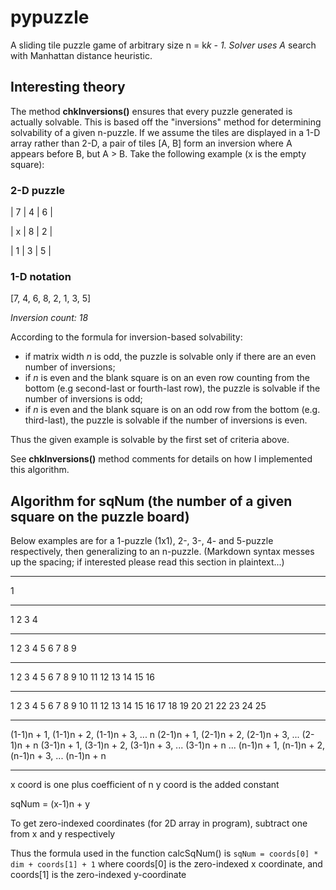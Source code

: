 # pypuzzle
A sliding tile puzzle game of arbitrary size n = k*k - 1.
Solver uses A* search with Manhattan distance heuristic.

## Interesting theory
The method **chkInversions()** ensures that every puzzle generated is actually solvable. This is based off the "inversions" method for determining solvability of a given n-puzzle. If we assume the tiles are displayed in a 1-D array rather than 2-D, a pair of tiles [A, B] form an inversion where A appears before B, but A > B. Take the following example (x is the empty square):
### 2-D puzzle
|  7  |  4  |  6  |

|  x  |  8  |  2  |

|  1  |  3  |  5  |

### 1-D notation
[7, 4, 6, 8, 2, 1, 3, 5]

*Inversion count: 18*


According to the formula for inversion-based solvability:
* if matrix width *n* is odd, the puzzle is solvable only if there are an even number of inversions;
* if *n* is even and the blank square is on an even row counting from the bottom (e.g second-last or fourth-last row), the puzzle is solvable if the number of inversions is odd;
* if *n* is even and the blank square is on an odd row from the bottom (e.g. third-last), the puzzle is solvable if the number of inversions is even.

Thus the given example is solvable by the first set of criteria above.


See **chkInversions()** method comments for details on how I implemented this algorithm. 

## Algorithm for sqNum (the number of a given square on the puzzle board)

Below examples are for a 1-puzzle (1x1), 2-, 3-, 4- and 5-puzzle respectively, then generalizing to an n-puzzle. (Markdown syntax messes up the spacing; if interested please read this section in plaintext...)

____
1
____
1 2
3 4
____
1 2 3
4 5 6
7 8 9
____
1   2  3  4
5   6  7  8
9  10 11 12
13 14 15 16
____
1   2  3  4  5
6   7  8  9 10
11 12 13 14 15
16 17 18 19 20
21 22 23 24 25
____
(1-1)n + 1, (1-1)n + 2, (1-1)n + 3, ... n
(2-1)n + 1, (2-1)n + 2, (2-1)n + 3, ... (2-1)n + n
(3-1)n + 1, (3-1)n + 2, (3-1)n + 3, ... (3-1)n + n
...
(n-1)n + 1, (n-1)n + 2, (n-1)n + 3, ... (n-1)n + n
____

x coord is one plus coefficient of n
y coord is the added constant

sqNum = (x-1)n + y

To get zero-indexed coordinates (for 2D array in program), subtract one from x and y respectively

Thus the formula used in the function calcSqNum() is `sqNum = coords[0] * dim + coords[1] + 1` where coords[0] is the zero-indexed x coordinate, and coords[1] is the zero-indexed y-coordinate
